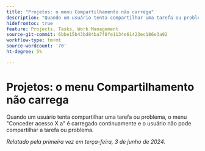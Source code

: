 ```yaml
---
title: "Projetos: o menu Compartilhamento não carrega"
description: "Quando um usuário tenta compartilhar uma tarefa ou problema, o menu Conceder acesso X a é carregado continuamente e o usuário não pode compartilhar a tarefa ou problema."
hidefromtoc: true
feature: Projects, Tasks, Work Management
source-git-commit: 6bbe15b43bd84ba7f8fe1134e61423ec186e3a92
workflow-type: tm+mt
source-wordcount: '70'
ht-degree: 5%

---
```



# Projetos: o menu Compartilhamento não carrega

Quando um usuário tenta compartilhar uma tarefa ou problema, o menu &quot;Conceder acesso X a&quot; é carregado continuamente e o usuário não pode compartilhar a tarefa ou problema.

_Relatado pela primeira vez em terça-feira, 3 de junho de 2024._
